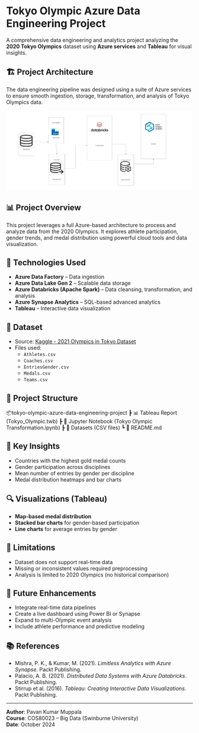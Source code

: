 # Tokyo Olympic Azure Data Engineering Project

A comprehensive data engineering and analytics project analyzing the **2020 Tokyo Olympics** dataset using **Azure services** and **Tableau** for visual insights.

## 🏗️ Project Architecture

The data engineering pipeline was designed using a suite of Azure services to ensure smooth ingestion, storage, transformation, and analysis of Tokyo Olympics data.

![Architecture Diagram](architecture.png)

## 📊 Project Overview

This project leverages a full Azure-based architecture to process and analyze data from the 2020 Olympics. It explores athlete participation, gender trends, and medal distribution using powerful cloud tools and data visualization.

## 🔧 Technologies Used

- **Azure Data Factory** – Data ingestion
- **Azure Data Lake Gen 2** – Scalable data storage
- **Azure Databricks (Apache Spark)** – Data cleansing, transformation, and analysis
- **Azure Synapse Analytics** – SQL-based advanced analytics
- **Tableau** – Interactive data visualization

## 🧾 Dataset

- Source: [Kaggle - 2021 Olympics in Tokyo Dataset](https://www.kaggle.com/datasets/arjunprasadsarkhel/2021-olympics-in-tokyo)
- Files used:
  - `Athletes.csv`
  - `Coaches.csv`
  - `EntriesGender.csv`
  - `Medals.csv`
  - `Teams.csv`

## 📁 Project Structure

📦tokyo-olympic-azure-data-engineering-project
┣ 📊 Tableau Report (Tokyo_Olympic.twb)
┣ 📓 Jupyter Notebook (Tokyo Olympic Transformation.ipynb)
┣ 📁 Datasets (CSV files)
┗ 📄 README.md


## 📌 Key Insights

- Countries with the highest gold medal counts
- Gender participation across disciplines
- Mean number of entries by gender per discipline
- Medal distribution heatmaps and bar charts

## 🔍 Visualizations (Tableau)

- **Map-based medal distribution**
- **Stacked bar charts** for gender-based participation
- **Line charts** for average entries by gender

## 🚧 Limitations

- Dataset does not support real-time data
- Missing or inconsistent values required preprocessing
- Analysis is limited to 2020 Olympics (no historical comparison)

## 🔄 Future Enhancements

- Integrate real-time data pipelines
- Create a live dashboard using Power BI or Synapse
- Expand to multi-Olympic event analysis
- Include athlete performance and predictive modeling

## 📚 References

- Mishra, P. K., & Kumar, M. (2021). *Limitless Analytics with Azure Synapse*. Packt Publishing.
- Palacio, A. B. (2021). *Distributed Data Systems with Azure Databricks*. Packt Publishing.
- Stirrup et al. (2016). *Tableau: Creating Interactive Data Visualizations*. Packt Publishing.

---

**Author**: Pavan Kumar Muppala  
**Course**: COS80023 – Big Data (Swinburne University)  
**Date**: October 2024
